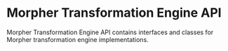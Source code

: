 # Morpher Transformation Engine API

Morpher Transformation Engine API contains interfaces and classes for Morpher transformation engine implementations.
